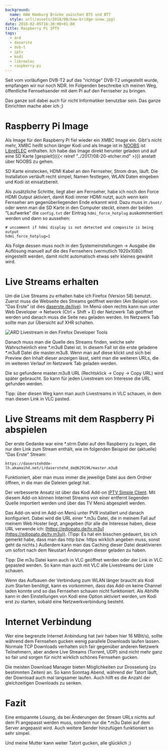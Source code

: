 ```yaml
---
background:
  name: HAW Hamburg Brücke zwischen BT5 und BT7
  style: url(/assets/2018/08/haw-bridge-snow.jpg)
date: 2018-02-05T16:30:00+01:00
title: Raspberry Pi IPTV
tags:
  - ard
  - daserste
  - dvb-t
  - iptv
  - kodi
  - libreelec
  - raspberry-pi
---
```

Seit vom vorläufigen DVB-T2 auf das "richtige" DVB-T2 umgestellt wurde, empfangen wir nur noch NDR.
Im Folgenden beschreibe ich meinen Weg, öffentliche Fernsehsender mit dem Pi auf den Fernseher zu bringen.
<!--more-->
Das ganze soll dabei auch für nicht Informatiker benutzbar sein.
Das ganze Einrichten mache aber ich ;)

# Raspberry Pi Image

Als Image für den Raspberry Pi fiel wieder ein XMBC Image ein.
Gibt's nicht mehr, XMBC heißt schon länger Kodi und als Image ist in [NOOBS](https://www.raspberrypi.org/downloads/noobs/) ist [LibreELEC](https://libreelec.tv/) enthalten.
Ich habe das Image direkt herunter geladen und auf eine SD Karte [gespielt]({{< relref "../2017/08-20-etcher.md" >}}) anstatt über NOOBS zu gehen.

SD Karte einstecken, HDMI Kabel an den Fernseher, Strom dran, läuft.
Die Installation verläuft recht simpel, Namen festlegen, WLAN Daten eingeben und Kodi ist einsatzbereit.

Als zusätzliche Schritte, liegt aber am Fernseher, habe ich noch den Force HDMI Output aktiviert, damit Kodi immer HDMI nutzt, auch wenn kein Fernseher am gegenüberliegenden Ende erkannt wird.
Dazu muss in `/boot/` oder wenn man die SD Karte in den Computer steckt, einem der beiden "Laufwerke" die `config.txt` der Eintrag `hdmi_force_hotplug` auskommentiert werden und dann so aussehen:
```
# uncomment if hdmi display is not detected and composite is being output
hdmi_force_hotplug=1
```
Als Folge dessen muss noch in den Systemeinstellungen -> Ausgabe die Auflösung manuell auf die des Fernsehers (vermutlich 1920x1080) eingestellt werden, damit nicht automatisch etwas sehr kleines gewählt wird.

# Live Streams erhalten

Um die Live Streams zu erhalten habe ich Firefox (Version 58) benutzt.
Zuerst muss die Webseite des Streams geöffnet werden (Am Beispiel von "Das Erste" ist dies [daserste.de/live](https://daserste.de/live)).
Im Menü oben rechts kann nun unter Web Developer -> Network (Ctrl + Shift + E) der Netzwerk Tab geöffnet werden und danach muss die Seite neu geladen werden.
Im Netzwerk Tab sollte man zur Übersicht auf XHR schalten.

![ARD Livestream in den Firefox Developer Tools](/assets/2018/02/ard-live.png)

Danach muss man die Quelle des Streams finden, welche sehr Wahrscheinlich eine \*.m3u8 Datei ist.
In diesem Fall ist die erste geladene \*.m3u8 Datei die master.m3u8.
Wenn man auf diese klickt und sich bei Preview den Inhalt dieser anzeigen lässt, sieht man die weiteren URLs, die im weiteren Verlauf im Netzwerk Tab geladen werden.

Die so gefundene master.m3u8 URL (Rechtsklick -> Copy -> Copy URL) wird später gebraucht.
So kann für jeden Livestream von Interesse die URL gefunden werden.

Tipp: über diesen Weg kann man auch Livestreams in VLC schauen, in dem man diesen Link in VLC pasted.

# Live Streams mit dem Raspberry Pi abspielen

Der erste Gedanke war eine \*.strm Datei auf den Raspberry zu legen, die nur den Link zum Stream enthält, wie im folgenden Beispiel der (aktuelle) "Das Erste" Stream:
```
https://daserstehdde-lh.akamaihd.net/i/daserstehd_de@629196/master.m3u8
```
Funktioniert, aber man muss immer die jeweilige Datei aus dem Ordner öffnen, in die man die Dateien gelegt hat.

Der verbesserte Ansatz ist über das Kodi Add-on [IPTV Simple Client](https://kodi.wiki/view/Add-on:IPTV_Simple_Client).
Mit diesem Add-on können Internet Streams von einer entfernt liegenden Quelle importiert werden und über das TV Menü abgespielt werden.

Das Add-on wird im Add-on Menü unter PVR installiert und danach konfiguriert.
Dabei wird die URL einer \*.m3u Datei, die in meinem Fall auf meinem Web Hoster liegt, angegeben (für alle die Interesse haben, diese URL verwende ich: [https://edjopato.de/tv.m3u](https://edjopato.de/tv.m3u)).
(Tipp: Es hat ein bisschen gedauert, bis ich gemerkt habe, dass man das http bzw. https wirklich angeben muss, sonst geht da nichts.)
Außerdem kann man das Caching dieser Datei deaktivieren um sofort nach dem Neustart Änderungen dieser geladen zu haben.

Tipp: Die m3u Datei kann auch in VLC geöffnet werden oder der Link in VLC gepasted werden. So kann man auch mit VLC alle Livestreams der Liste schauen.

Wenn das Aufbauen der Verbindung zum WLAN länger braucht als Kodi zum Starten benötigt, kann es vorkommen, dass das Add-on keine Channel laden konnte und so das Fernsehen schauen nicht funktioniert.
Als Abhilfe kann in den Einstellungen von Kodi eine Option aktiviert werden, um Kodi erst zu starten, sobald eine Netzwerkverbindung besteht.

# Internet Verbindung

Wer eine begrenzte Internet Anbindung hat (wir haben hier 16 MBit/s), sollte während dem Fernsehen gucken wenig parallele Downloads laufen lassen.
Normale TCP Downloads verhalten sich fair gegenüber anderen Netzwerk Teilnehmern, aber andere Live Streams (Torrent, UDP) sind nicht mehr ganz so fair und sorgen für nicht wirklich schönes Fernsehen gucken.

Die meisten Download Manager bieten Möglichkeiten zur Drosselung (zu bestimmten Zeiten) an.
So kann Sonntag Abend, während der Tatort läuft, der Download auch mal langsamer laufen.
Auch hilft es die Anzahl der gleichzeitigen Downloads zu senken.

# Fazit

Eine entspannte Lösung, da bei Änderungen der Stream URLs nichts auf dem Pi angepasst werden muss, sondern nur die \*.m3u Datei auf dem Server angepasst wird.
Auch weitere Sender hinzufügen funktioniert so sehr simpel.

Und meine Mutter kann weiter Tatort gucken, alle glücklich ;)

